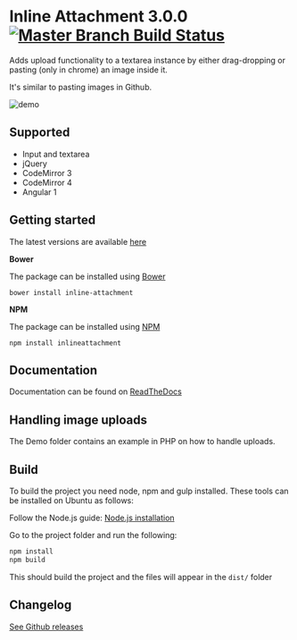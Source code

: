 # Inline Attachment 3.0.0 [![Master Branch Build Status](https://api.travis-ci.org/Rovak/InlineAttachment.png?branch=master)](http://travis-ci.org/Rovak/InlineAttachment)

Adds upload functionality to a textarea instance by either drag-dropping or pasting (only in chrome) an image inside it.

It's similar to pasting images in Github.

![demo](https://f.cloud.github.com/assets/21/678/248aac6a-40a2-11e2-9a76-fd59ded28bbe.gif)

## Supported

* Input and textarea
* jQuery
* CodeMirror 3
* CodeMirror 4
* Angular 1

## Getting started

The latest versions are available [here](https://github.com/Rovak/InlineAttachment/tree/master/dist)

**Bower**

The package can be installed using [Bower](http://bower.io)

```
bower install inline-attachment
```

**NPM**

The package can be installed using [NPM](https://www.npmjs.com)

```
npm install inlineattachment
```

## Documentation

Documentation can be found on [ReadTheDocs](http://inlineattachment.readthedocs.org/en/latest/)

## Handling image uploads

The Demo folder contains an example in PHP on how to handle uploads.

## Build

To build the project you need node, npm and gulp installed. These tools can be installed on Ubuntu as follows:

Follow the Node.js guide: [Node.js installation](https://github.com/joyent/node/wiki/Installing-Node.js-via-package-manager)

Go to the project folder and run the following:

```sh
npm install
npm build
```

This should build the project and the files will appear in the `dist/` folder

## Changelog

[See Github releases](https://github.com/Rovak/InlineAttachment/releases)
